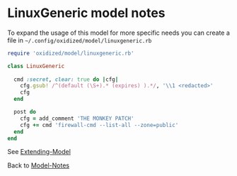 # LinuxGeneric model notes

To expand the usage of this model for more specific needs you can create a file in `~/.config/oxidized/model/linuxgeneric.rb`

```ruby
require 'oxidized/model/linuxgeneric.rb'

class LinuxGeneric
  
  cmd :secret, clear: true do |cfg|
    cfg.gsub! /^(default (\S+).* (expires) ).*/, '\\1 <redacted>'
    cfg
  end

  post do
    cfg = add_comment 'THE MONKEY PATCH'
    cfg += cmd 'firewall-cmd --list-all --zone=public'
  end
end
```

See [Extending-Model](https://github.com/ytti/oxidized/blob/master/docs/Creating-Models.md#creating-and-extending-models)

Back to [Model-Notes](README.md)
